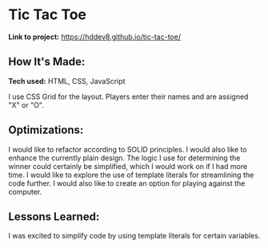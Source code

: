 # Tic Tac Toe

**Link to project:** https://hddev8.github.io/tic-tac-toe/

## How It's Made:

**Tech used:** HTML, CSS, JavaScript

I use CSS Grid for the layout. Players enter their names and are assigned "X" or "O". 

## Optimizations:

I would like to refactor according to SOLID principles. I would also like to enhance the currently plain design. The logic I use for determining the winner could certainly be simplified, which I would work on if I had more time. I would like to explore the use of template literals for streamlining the code further. I would also like to create an option for playing against the computer. 

## Lessons Learned:

I was excited to simplify code by using template literals for certain variables.

